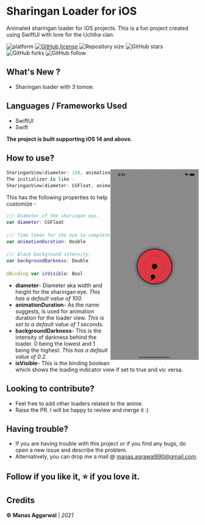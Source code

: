 # Sharingan Loader for iOS
Animated sharingan loader for iOS projects.
This is a fun project created using SwiftUI with love for the Uchiha clan. 


![platform](https://img.shields.io/badge/platform-iOS-orange)
[![GitHub license](https://img.shields.io/badge/License-Apache2.0-blue.svg)](LICENSE)
![Repository size](https://img.shields.io/github/repo-size/Fury-2K/Sharingan-Loader)
![GitHub stars](https://img.shields.io/github/stars/Fury-2K/Sharingan-Loader?style=social)
![GitHub forks](https://img.shields.io/github/forks/Fury-2K/Sharingan-Loader?style=social)
![GitHub follow](https://img.shields.io/github/followers/Fury-2K?style=social)

## What's New ?
- Sharingan loader with 3 tomoe.
 
## Languages / Frameworks Used
- SwiftUI
- Swift


**The project is built supporting iOS 14 and above.**

## How to use?

<img align="right" src="/Resources/sharingan_loader.gif" height="500">

```swift
SharinganView(diameter: 150, animationDuration: 1, backgroundDarkness: 0.2, isVisible: $showingLoader)
The initializer is like - 
SharinganView(diameter: CGFloat, animationDuration: Double, backgroundDarkness: Double, isVisible: Binding<Bool>)
```
This has the following properties to help customize -<br>
```swift
/// Diameter of the sharingan eye.
var diameter: CGFloat

/// Time taken for the eye to complete 1 full rotation.
var animationDuration: Double

/// Black background intensity.
var backgroundDarkness: Double

@Binding var isVisible: Bool
```
- **diameter**- Diameter aka width and height for the sharingan eye. *This has a default value of 100.*
- **animationDuration**- As the name suggests, is used for animation duration for the loader view. *This is set to a default value of 1 seconds.*
- **backgroundDarkness**- This is the intensity of darkness behind the loader. 0 being the lowest and 1 being the highest. *This has a default value of 0.2.*
- **isVisible**- This is the binding boolean which shows the loading indicator view if set to true and vic versa.

## Looking to contribute?
- Feel free to add other loaders related to the anime.
- Raise the PR. I will be happy to review and merge it :)

## Having trouble?
* If you are having trouble with this project or if you find any bugs, do open a new issue and describe the problem.
* Alternatively, you can drop me a mail @ manas.agrawal990@gmail.com.

## Follow if you like it, ⭐️ if you love it.

## Credits
**©** **Manas Aggarwal** | *2021*

